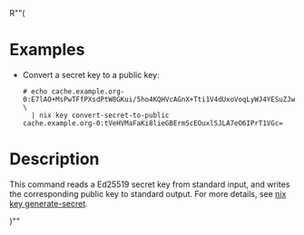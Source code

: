 R""(

# Examples

* Convert a secret key to a public key:

  ```console
  # echo cache.example.org-0:E7lAO+MsPwTFfPXsdPtW8GKui/5ho4KQHVcAGnX+Tti1V4dUxoVoqLyWJ4YESuZJwQ67GVIksDt47og+tPVUZw== \
    | nix key convert-secret-to-public
  cache.example.org-0:tVeHVMaFaKi8lieGBErmScEOuxlSJLA7eO6IPrT1VGc=
  ```

# Description

This command reads a Ed25519 secret key from standard input, and
writes the corresponding public key to standard output. For more
details, see [nix key generate-secret](key-generate-secret.md).

)""
